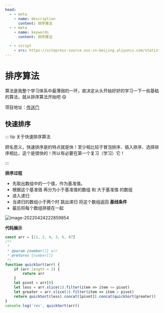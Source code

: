 ```yaml
---
head:
  - - meta
    - name: description
      content: 排序算法
  - - meta
    - name: keywords
      content: 排序算法

  - - script
    - src: https://vitepress-source.oss-cn-beijing.aliyuncs.com/statistics.js
---
```


# 排序算法

算法是我整个学习体系中最薄弱的一环，故决定从头开始好好的学习一下一些基础的算法，就从排序算法开始吧 😋

项目地址：[传送门](https://github.com/Jimmylxue/algorithm_knowledge)

## 快速排序

::: tip 关于快速排序算法

顾名思义，快速排序是的特点就是快！至少相比较于冒泡排序、插入排序、选择排序相比，这个是很快的！所以有必要在第一个复习（学习）它！

:::

**排序过程**

- 先取出数组中的一个值，作为基准值。
- 根据这个基准值 再分为小于基准值的数组 和 大于基准值 的数组
- 进入递归
- 当递归的数组小于两个时 跳出递归 将这个数组返回 **基线条件**
- 最后将每个数组拼接在一起

![image-20220424222859854](https://vitepress-source.oss-cn-beijing.aliyuncs.com/typoraimage-20220424222859854.png)

**代码展示**

```js
const arr = [11, 2, 4, 3, 6, 87]
/**
 *
 * @param {number[]} arr
 * @returns {number[]}
 */
function quickSort(arr) {
	if (arr.length < 2) {
		return arr
	}
	let pivot = arr[0]
	let less = arr.slice(1).filter(item => item <= pivot)
	let greater = arr.slice(1).filter(item => item > pivot)
	return quickSort(less).concat([pivot]).concat(quickSort(greater))
}
console.log('res', quickSort(arr))
```
